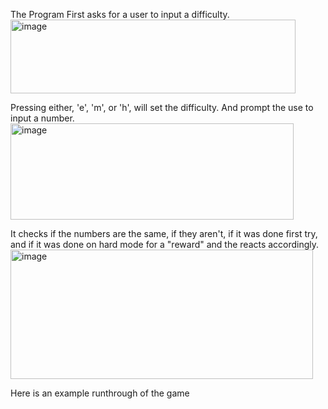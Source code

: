 The Program First asks for a user to input a difficulty. 
<img width="456" height="118" alt="image" src="https://github.com/user-attachments/assets/9738061b-260c-442c-bda7-c7a413617683" />

Pressing either, 'e', 'm', or 'h', will set the difficulty. And prompt the use to input a number.
<img width="453" height="154" alt="image" src="https://github.com/user-attachments/assets/b17d8f71-5af2-4325-9cc1-a0bd568fc48c" />

It checks if the numbers are the same, if they aren't, if it was done first try, and if it was done on hard mode for a "reward" and the reacts accordingly.
<img width="484" height="207" alt="image" src="https://github.com/user-attachments/assets/4e58f037-89a8-4e7c-a116-7311199c03cf" />

Here is an example runthrough of the game
